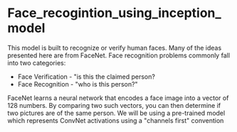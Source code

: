 # Face_recogintion_using_inception_model
This model is built to recognize or verify human faces. Many of the ideas presented here are from FaceNet. 
Face recognition problems commonly fall into two categories:
   * Face Verification - "is this the claimed person?
   * Face Recognition - "who is this person?"

FaceNet learns a neural network that encodes a face image into a vector of 128 numbers. By comparing two such vectors, you can then determine if two pictures are of the same person. We will be using a pre-trained model which represents ConvNet activations using a "channels first" convention

